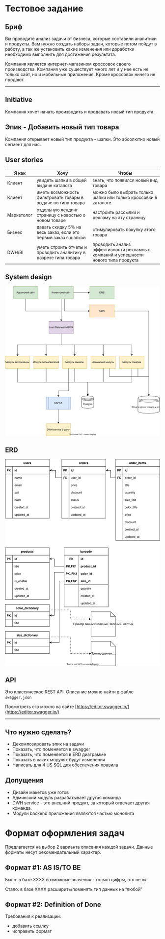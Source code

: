 # Тестовое задание

## Бриф

Вы проводите анализ задачи от бизнеса, которые составили аналитики и продукты. Вам нужно создать наборы задач, которые потом пойдут в работу, а так же установить какие изменения или доработки необходимо выполнить для достижения результата. 

Компания является интернет-магазином кроссовок своего производства. Компания уже существует много лет и у нее есть не только сайт, но и мобильные приложения. Кроме кроссовок ничего не продают.

---

## Initiative

Компания хочет начать производить и продавать новый тип продукта. 

## Эпик - Добавить новый тип товара

Компания открывает новый тип продукта - шапки. Это абсолютно новый сегмент для нас. 

## User stories

| Я как | Хочу | Чтобы |
| ---   | ---  | ---   |
| Клиент | увидеть шапки в общей выдаче каталога  | знать, что появился новый вид товара |
| Клиент | иметь возможность фильтровать товары в выдаче по типу товара | можно было выбрать только шапки или только кроссовки в каталоге |
| Маркетолог | отдельную лендинг страницу с новостью о новом товаре | настроить рассылки и рекламу на эту страницу |
| Бизнес | давать скидку 5% на весь заказ, если это первый заказ с шапкой | стимулировать покупку этого товара |
| DWH/BI | уметь строить отчеты и проводить аналитику в разрезе типа товара | проводить анализ эффективности рекламных компаний и успешности нового типа продукта |

## System design

![system design diagramm](./src/system-design.svg)

## ERD
![ERD](./src/erd.svg)

## API

Это классическое REST API.
Описание можно найти в файле `swagger.json`

Посмотреть его можно на сайте [https://editor.swagger.io/](https://editor.swagger.io/)

---

## Что нужно сделать?

- Декомпозировать эпик на задачи
- Показать, что поменяется в swagger
- Показать, что поменяется в ERD диаграмме
- Показать в каких модулях будут изменения
- Написать для 4 US SQL для обеспечения правила

## Допущения

- Дизайн макетов уже готов
- Админский модуль разрабатывает другая команда
- DWH service - это внешний продукт, за который отвечает другая команда.
- Модули backend приложения являются частью монолита 

# Формат оформления задач
Предлагается на выбор 2 варианта описания каждой задачи. Данные форматы несут рекомендательный характер.
## Формат #1: AS IS/TO BE

Было: в базе ХХХХ возможные значения - только цифры, это не ок

Стало: в базе ХХХХ расширить/поменять тип данных на “любой”

## Формат #2: Definition of Done

Требования к реализации:
- добавить ссылку
- исправить формат